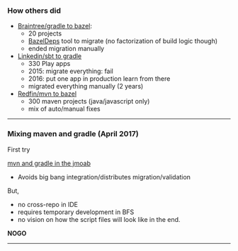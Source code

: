 
### How others did

* [Braintree/gradle to bazel](https://www.pgrs.net/2015/09/01/migrating-from-gradle-to-Idea/):
  * 20 projects
  * [BazelDeps](https://github.com/johnynek/bazel-deps) tool to migrate (no factorization of build logic though)
  * ended migration manually
* [Linkedin/sbt to gradle](https://engineering.linkedin.com/blog/2018/07/how-we-improved-build-time-by-400-percent)
  * 330 Play apps
  * 2015: migrate everything: fail
  * 2016: put one app in production learn from there
  * migrated everything manually (2 years)
* [Redfin/mvn to bazel](https://redfin.engineering/we-switched-from-maven-to-bazel-and-builds-got-10x-faster-b265a7845854)
  * 300 maven projects (java/javascript only)
  * mix of auto/manual fixes

---
### Mixing maven and gradle (April 2017)
First try

[mvn and gradle in the jmoab](https://confluence.criteois.com/pages/viewpage.action?pageId=326303105)

* Avoids big bang integration/distributes migration/validation

But,

* no cross-repo in IDE
* requires temporary development in BFS
* no vision on how the script files will look like in the end.

__NOGO__

---
